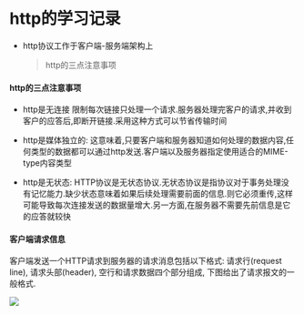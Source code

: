 # http的学习记录


* http协议工作于客户端-服务端架构上

	> http的三点注意事项

#### http的三点注意事项

* http是无连接 限制每次链接只处理一个请求.服务器处理完客户的请求,并收到客户的应答后,即断开链接.采用这种方式可以节省传输时间

* http是媒体独立的: 这意味着,只要客户端和服务器知道如何处理的数据内容,任何类型的数据都可以通过http发送.客户端以及服务器指定使用适合的MIME-type内容类型

* http是无状态: HTTP协议是无状态协议.无状态协议是指协议对于事务处理没有记忆能力.缺少状态意味着如果后续处理需要前面的信息.则它必须重传,这样可能导致每次连接发送的数据量增大.另一方面,在服务器不需要先前信息是它的应答就较快

#### 客户端请求信息

客户端发送一个HTTP请求到服务器的请求消息包括以下格式: 请求行(request line), 请求头部(header), 空行和请求数据四个部分组成, 下图给出了请求报文的一般格式.

![](http://okzs58u17.bkt.clouddn.com/http_record_01) 